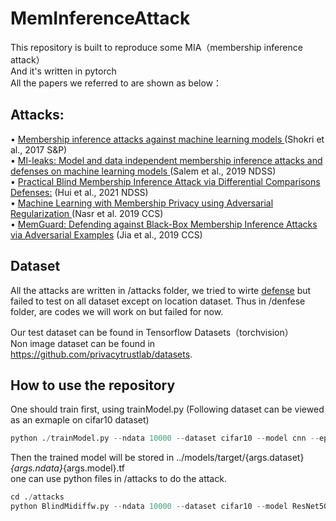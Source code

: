 # MemInferenceAttack

This repository is built to reproduce some MIA（membership inference attack）<br>
And it's written in pytorch<br>
All the papers we referred to are shown as below：<br>

## Attacks: <br>
•	[Membership inference attacks against machine learning models ](https://ieeexplore.ieee.org/stamp/stamp.jsp?arnumber=7958568)(Shokri et al., 2017 S&P)<br>
•	[Ml-leaks: Model and data independent membership inference attacks and defenses on machine learning models ](https://www.ndss-symposium.org/wp-content/uploads/2019/02/ndss2019_03A-1_Salem_paper.pdf) (Salem et al., 2019 NDSS)<br>
•	[Practical Blind Membership Inference Attack via Differential Comparisons  
Defenses:](https://arxiv.org/abs/2101.01341) (Hui et al., 2021 NDSS)<br> 
•	[Machine Learning with Membership Privacy using Adversarial Regularization ](https://dl.acm.org/doi/pdf/10.1145/3243734.3243855)  (Nasr et al. 2019 CCS)<br>
•	[MemGuard: Defending against Black-Box Membership Inference Attacks via Adversarial Examples](https://arxiv.org/abs/1909.10594) (Jia et al., 2019 CCS)

## Dataset
All the attacks are written in /attacks folder, we tried to wirte [defense](https://arxiv.org/abs/1909.10594) but failed to test on all dataset except on location dataset. Thus in /denfese folder, are codes we will work on but failed for now.


Our test dataset can be found in Tensorflow Datasets（torchvision）<br>
Non image dataset can be found in https://github.com/privacytrustlab/datasets.


## How to use the repository
One should train first, using trainModel.py (Following dataset can be viewed as an exmaple on cifar10 dataset)

```python
python ./trainModel.py --ndata 10000 --dataset cifar10 --model cnn --epoch 50 --batch_size 128 --lr 1e-3 
```
Then the trained model will be stored in ../models/target/{args.dataset}_{args.ndata}_{args.model}.tf<br>
one can use python files in /attacks to do the attack. 
```python
cd ./attacks
python BlindMidiffw.py --ndata 10000 --dataset cifar10 --model ResNet50 --gen 50 --test False
```
